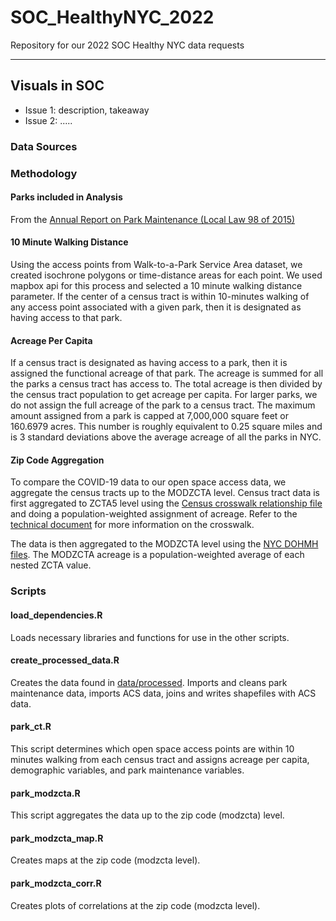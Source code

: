 # SOC_HealthyNYC_2022
Repository for our 2022 SOC Healthy NYC data requests

***  

## Visuals in SOC

- Issue 1: description, takeaway
- Issue 2: .....


### Data Sources 


### Methodology 

#### Parks included in Analysis
From the [Annual Report on Park Maintenance (Local Law 98 of 2015)](https://www.nycgovparks.org/news/archive)

#### 10 Minute Walking Distance
Using the access points from Walk-to-a-Park Service Area dataset, we created isochrone polygons or time-distance areas for each point. We used mapbox api for this process and selected a 10 minute walking distance parameter. If the center of a census tract is within 10-minutes walking of any access point associated with a given park, then it is designated as having access to that park. 

#### Acreage Per Capita
If a census tract is designated as having access to a park, then it is assigned the functional acreage of that park. The acreage is summed for all the parks a census tract has access to. The total acreage is then divided by the census tract population to get acreage per capita. For larger parks, we do not assign the full acreage of the park to a census tract. The maximum amount assigned from a park is capped at 7,000,000 square feet or 160.6979 acres. This number is roughly equivalent to 0.25 square miles and is 3 standard deviations above the average acreage of all the parks in NYC. 

#### Zip Code Aggregation
To compare the COVID-19 data to our open space access data, we aggregate the census tracts up to the MODZCTA level. Census tract data is first aggregated to ZCTA5 level using the [Census crosswalk relationship file](https://www2.census.gov/geo/docs/maps-data/data/rel/zcta_tract_rel_10.txt) and doing a population-weighted assignment of acreage. Refer to the [technical document](https://www.census.gov/programs-surveys/geography/technical-documentation/records-layout/2010-zcta-record-layout.html#par_textimage_3) for more information on the crosswalk.  

The data is then aggregated to the MODZCTA level using the [NYC DOHMH files](https://github.com/nychealth/coronavirus-data/tree/master/Geography-resources). The MODZCTA acreage is a population-weighted average of each nested ZCTA value. 


### Scripts

#### load_dependencies.R
Loads necessary libraries and functions for use in the other scripts. 

#### create_processed_data.R
Creates the data found in [data/processed](https://github.com/NewYorkCityCouncil/park_equity_covid_2022/tree/main/data/processed). Imports and cleans park maintenance data, imports ACS data, joins and writes shapefiles with ACS data.  

#### park_ct.R
This script determines which open space access points are within 10 minutes walking from each census tract and assigns acreage per capita, demographic variables, and park maintenance variables. 

#### park_modzcta.R
This script aggregates the data up to the zip code (modzcta) level. 

#### park_modzcta_map.R
Creates maps at the zip code (modzcta level). 

#### park_modzcta_corr.R
Creates plots of correlations at the zip code (modzcta level). 
